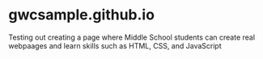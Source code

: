 # gwcsample.github.io
Testing out creating a page where Middle School students can create real webpaages and learn skills such as HTML, CSS, and JavaScript
